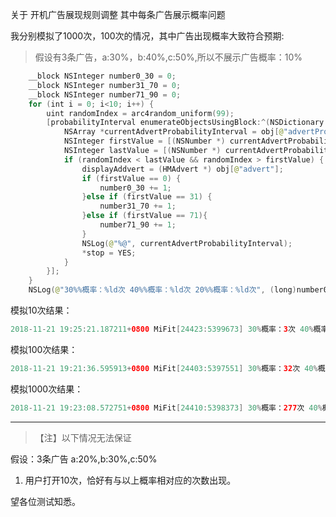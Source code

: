 关于 开机广告展现规则调整 其中每条广告展示概率问题

我分别模拟了1000次，100次的情况，其中广告出现概率大致符合预期:
> 假设有3条广告，a:30%，b:40%,c:50%,所以不展示广告概率：10%

```swift
    __block NSInteger number0_30 = 0;
    __block NSInteger number31_70 = 0;
    __block NSInteger number71_90 = 0;
    for (int i = 0; i<10; i++) {
        uint randomIndex = arc4random_uniform(99);
        [probabilityInterval enumerateObjectsUsingBlock:^(NSDictionary *obj, NSUInteger idx, BOOL *_Nonnull stop) {
            NSArray *currentAdvertProbabilityInterval = obj[@"advertProbabilityInterval"];
            NSInteger firstValue = [(NSNumber *) currentAdvertProbabilityInterval.firstObject integerValue];
            NSInteger lastValue = [(NSNumber *) currentAdvertProbabilityInterval.lastObject integerValue];
            if (randomIndex < lastValue && randomIndex > firstValue) {
                displayAddvert = (HMAdvert *) obj[@"advert"];
                if (firstValue == 0) {
                    number0_30 += 1;
                }else if (firstValue == 31) {
                    number31_70 += 1;
                }else if (firstValue == 71){
                    number71_90 += 1;
                }
                NSLog(@"%@", currentAdvertProbabilityInterval);
                *stop = YES;
            }
        }];
    }
    NSLog(@"30%%概率：%ld次 40%%概率：%ld次 20%%概率：%ld次", (long)number0_30,(long)number31_70,(long)number71_90);
```
模拟10次结果：

```swift
2018-11-21 19:25:21.187211+0800 MiFit[24423:5399673] 30%概率：3次 40%概率：4次 20%概率：1次
```

模拟100次结果：

```swift
2018-11-21 19:21:36.595913+0800 MiFit[24403:5397551] 30%概率：32次 40%概率：36次 20%概率：15次
```

模拟1000次结果：

```swift
2018-11-21 19:23:08.572751+0800 MiFit[24410:5398373] 30%概率：277次 40%概率：395次 20%概率：175次
```

---


> 【注】以下情况无法保证

假设：3条广告 a:20%,b:30%,c:50%

1. 用户打开10次，恰好有与以上概率相对应的次数出现。

望各位测试知悉。